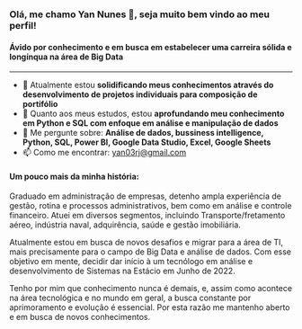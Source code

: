 ### Olá, me chamo Yan Nunes 👋, seja muito bem vindo ao meu perfil!

#### Ávido por conhecimento e em busca em estabelecer uma carreira sólida e longínqua na área de Big Data

---

* 🔭 Atualmente estou **solidificando meus conhecimentos através do desenvolvimento de projetos individuais para composição de portifólio**
* 🌱  Quanto aos meus estudos, estou **aprofundando meu conhecimento em Python e SQL com enfoque em análise e manipulação de dados**
* 💬 Me pergunte sobre: **Análise de dados, bussiness intelligence, Python, SQL, Power BI, Google Data Studio, Excel, Google Sheets**
* 📫 Como me encontrar: [yan03rj@gmail.com](mailto:yan03rj@gmail.com)

#### Um pouco mais da minha história:

Graduado em administração de empresas, detenho ampla experiência de gestão, rotina e processos administrativos, bem como em análise e controle financeiro. Atuei em diversos segmentos, incluindo Transporte/fretamento aéreo, indústria naval, adquirência, saúde e gestão imobiliária. 

Atualmente estou em busca de novos desafios e migrar para a área de TI, mais precisamente para o campo de Big Data e análise de dados. Com esse objetivo em mente, decidir dar início à um tecnólogo em análise e desenvolvimento de Sistemas na Estácio em Junho de 2022.

Tenho por mim que conhecimento nunca é demais, e, assim como acontece na área tecnológica e no mundo em geral, a busca constante por aprimoramento e evolução é essencial. Por esta razão me mantenho aberto e em busca de novos conhecimentos. 
